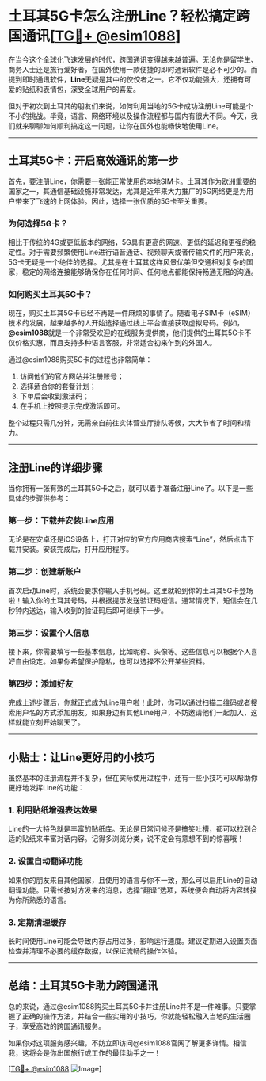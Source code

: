 # 土耳其5G卡怎么注册Line？轻松搞定跨国通讯[[TG💪+ @esim1088](https://t.me/s/esim1088)]

在当今这个全球化飞速发展的时代，跨国通讯变得越来越普遍。无论你是留学生、商务人士还是旅行爱好者，在国外使用一款便捷的即时通讯软件是必不可少的。而提到即时通讯软件，**Line**无疑是其中的佼佼者之一。它不仅功能强大，还拥有可爱的贴纸和表情包，深受全球用户的喜爱。

但对于初次到土耳其的朋友们来说，如何利用当地的5G卡成功注册Line可能是个不小的挑战。毕竟，语言、网络环境以及操作流程都与国内有很大不同。今天，我们就来聊聊如何顺利搞定这一问题，让你在国外也能畅快地使用Line。

---

## **土耳其5G卡：开启高效通讯的第一步**

首先，要注册Line，你需要一张能正常使用的本地SIM卡。土耳其作为欧洲重要的国家之一，其通信基础设施非常发达，尤其是近年来大力推广的5G网络更是为用户带来了飞速的上网体验。因此，选择一张优质的5G卡至关重要。

### **为何选择5G卡？**
相比于传统的4G或更低版本的网络，5G具有更高的网速、更低的延迟和更强的稳定性。对于需要频繁使用Line进行语音通话、视频聊天或者传输文件的用户来说，5G卡无疑是一个绝佳的选择。尤其是在土耳其这样风景优美但交通相对复杂的国家，稳定的网络连接能够确保你在任何时间、任何地点都能保持畅通无阻的沟通。

### **如何购买土耳其5G卡？**
现在，购买土耳其5G卡已经不再是一件麻烦的事情了。随着电子SIM卡（eSIM）技术的发展，越来越多的人开始选择通过线上平台直接获取虚拟号码。例如，**@esim1088**就是一个非常受欢迎的在线服务提供商，他们提供的土耳其5G卡不仅价格实惠，而且支持多种语言客服，非常适合初来乍到的外国人。

通过@esim1088购买5G卡的过程也非常简单：
1. 访问他们的官方网站并注册账号；
2. 选择适合你的套餐计划；
3. 下单后会收到激活码；
4. 在手机上按照提示完成激活即可。

整个过程只需几分钟，无需亲自前往实体营业厅排队等候，大大节省了时间和精力。

---

## **注册Line的详细步骤**

当你拥有一张有效的土耳其5G卡之后，就可以着手准备注册Line了。以下是一些具体的步骤供参考：

### **第一步：下载并安装Line应用**
无论是在安卓还是iOS设备上，打开对应的官方应用商店搜索“Line”，然后点击下载并安装。安装完成后，打开应用程序。

### **第二步：创建新账户**
首次启动Line时，系统会要求你输入手机号码。这里就轮到你的土耳其5G卡登场啦！输入你的土耳其号码，并根据提示发送验证码短信。通常情况下，短信会在几秒钟内送达，输入收到的验证码后即可继续下一步。

### **第三步：设置个人信息**
接下来，你需要填写一些基本信息，比如昵称、头像等。这些信息可以根据个人喜好自由设定。如果你希望保护隐私，也可以选择不公开某些资料。

### **第四步：添加好友**
完成上述步骤后，你就正式成为Line用户啦！此时，你可以通过扫描二维码或者搜索用户名的方式添加朋友。如果身边有其他Line用户，不妨邀请他们一起加入，这样就能立刻开始聊天了。

---

## **小贴士：让Line更好用的小技巧**

虽然基本的注册流程并不复杂，但在实际使用过程中，还有一些小技巧可以帮助你更好地发挥Line的功能：

### **1. 利用贴纸增强表达效果**
Line的一大特色就是丰富的贴纸库。无论是日常问候还是搞笑吐槽，都可以找到合适的贴纸来丰富对话内容。记得多浏览分类，说不定会有意想不到的惊喜哦！

### **2. 设置自动翻译功能**
如果你的朋友来自其他国家，且使用的语言与你不一致，那么可以启用Line的自动翻译功能。只需长按对方发来的消息，选择“翻译”选项，系统便会自动将内容转换为你所熟悉的语言。

### **3. 定期清理缓存**
长时间使用Line可能会导致内存占用过多，影响运行速度。建议定期进入设置页面检查并清理不必要的缓存数据，以保证流畅的操作体验。

---

## **总结：土耳其5G卡助力跨国通讯**

总的来说，通过@esim1088购买土耳其5G卡并注册Line并不是一件难事。只要掌握了正确的操作方法，并结合一些实用的小技巧，你就能轻松融入当地的生活圈子，享受高效的跨国通讯服务。

如果你对这项服务感兴趣，不妨立即访问@esim1088官网了解更多详情。相信我，这将会是你出国旅行或工作的最佳助手之一！

[[TG💪+ @esim1088](https://t.me/s/esim1088) ![Image](https://i.postimg.cc/4NQfJmqS/Snipaste-2025-05-13-00-14-12.png)]